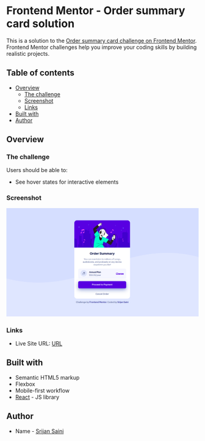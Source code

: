 # Frontend Mentor - Order summary card solution

This is a solution to the [Order summary card challenge on Frontend Mentor](https://www.frontendmentor.io/challenges/order-summary-component-QlPmajDUj). Frontend Mentor challenges help you improve your coding skills by building realistic projects. 

## Table of contents

- [Overview](#overview)
  - [The challenge](#the-challenge)
  - [Screenshot](#screenshot)
  - [Links](#links)
- [Built with](#built-with)
- [Author](#author)


## Overview

### The challenge

Users should be able to:

- See hover states for interactive elements

### Screenshot

![](./screenshot.png)


### Links

- Live Site URL: [URL](https://your-live-site-url.com)

## Built with

- Semantic HTML5 markup
- Flexbox
- Mobile-first workflow
- [React](https://reactjs.org/) - JS library

## Author

- Name - [Srijan Saini](https://www.your-site.com)

